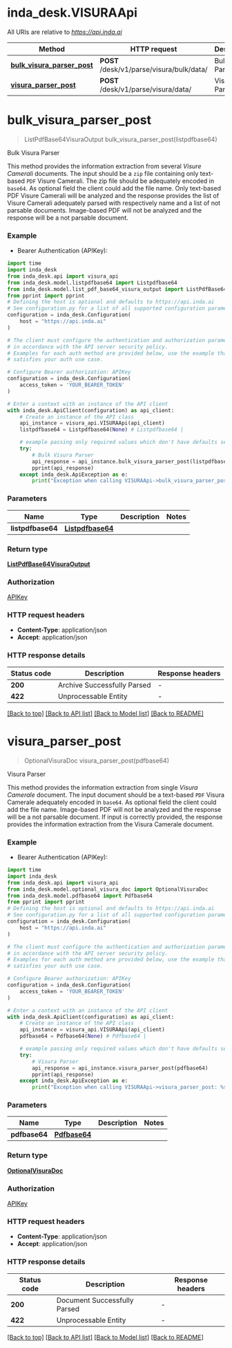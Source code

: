 # inda_desk.VISURAApi

All URIs are relative to *https://api.inda.ai*

Method | HTTP request | Description
------------- | ------------- | -------------
[**bulk_visura_parser_post**](VISURAApi.md#bulk_visura_parser_post) | **POST** /desk/v1/parse/visura/bulk/data/ | Bulk Visura Parser
[**visura_parser_post**](VISURAApi.md#visura_parser_post) | **POST** /desk/v1/parse/visura/data/ | Visura Parser


# **bulk_visura_parser_post**
> ListPdfBase64VisuraOutput bulk_visura_parser_post(listpdfbase64)

Bulk Visura Parser

 This method provides the information extraction from several *Visure Camerali* documents. The input should be a `zip` file containing only text-based `PDF` Visure Camerali. The zip file should be adequately encoded in `base64`. As optional field the client could add the file name.  Only text-based PDF Visure Camerali will be analyzed and the response provides the list of Visure Camerali adequately parsed with respectively name and a list of not parsable documents. Image-based PDF will not be analyzed and the response will be a not parsable document. 

### Example

* Bearer Authentication (APIKey):

```python
import time
import inda_desk
from inda_desk.api import visura_api
from inda_desk.model.listpdfbase64 import Listpdfbase64
from inda_desk.model.list_pdf_base64_visura_output import ListPdfBase64VisuraOutput
from pprint import pprint
# Defining the host is optional and defaults to https://api.inda.ai
# See configuration.py for a list of all supported configuration parameters.
configuration = inda_desk.Configuration(
    host = "https://api.inda.ai"
)

# The client must configure the authentication and authorization parameters
# in accordance with the API server security policy.
# Examples for each auth method are provided below, use the example that
# satisfies your auth use case.

# Configure Bearer authorization: APIKey
configuration = inda_desk.Configuration(
    access_token = 'YOUR_BEARER_TOKEN'
)

# Enter a context with an instance of the API client
with inda_desk.ApiClient(configuration) as api_client:
    # Create an instance of the API class
    api_instance = visura_api.VISURAApi(api_client)
    listpdfbase64 = Listpdfbase64(None) # Listpdfbase64 | 

    # example passing only required values which don't have defaults set
    try:
        # Bulk Visura Parser
        api_response = api_instance.bulk_visura_parser_post(listpdfbase64)
        pprint(api_response)
    except inda_desk.ApiException as e:
        print("Exception when calling VISURAApi->bulk_visura_parser_post: %s\n" % e)
```


### Parameters

Name | Type | Description  | Notes
------------- | ------------- | ------------- | -------------
 **listpdfbase64** | [**Listpdfbase64**](Listpdfbase64.md)|  |

### Return type

[**ListPdfBase64VisuraOutput**](ListPdfBase64VisuraOutput.md)

### Authorization

[APIKey](../README.md#APIKey)

### HTTP request headers

 - **Content-Type**: application/json
 - **Accept**: application/json


### HTTP response details

| Status code | Description | Response headers |
|-------------|-------------|------------------|
**200** | Archive Successfully Parsed |  -  |
**422** | Unprocessable Entity |  -  |

[[Back to top]](#) [[Back to API list]](../README.md#documentation-for-api-endpoints) [[Back to Model list]](../README.md#documentation-for-models) [[Back to README]](../README.md)

# **visura_parser_post**
> OptionalVisuraDoc visura_parser_post(pdfbase64)

Visura Parser

 This method provides the information extraction from single *Visura Camerale* document. The input document should be a text-based `PDF` Visura Camerale adequately encoded in `base64`. As optional field the client could add the file name. Image-based PDF will not be analyzed and the response will be a not parsable document.  If input is correctly provided, the response provides the information extraction from the Visura Camerale document.  

### Example

* Bearer Authentication (APIKey):

```python
import time
import inda_desk
from inda_desk.api import visura_api
from inda_desk.model.optional_visura_doc import OptionalVisuraDoc
from inda_desk.model.pdfbase64 import Pdfbase64
from pprint import pprint
# Defining the host is optional and defaults to https://api.inda.ai
# See configuration.py for a list of all supported configuration parameters.
configuration = inda_desk.Configuration(
    host = "https://api.inda.ai"
)

# The client must configure the authentication and authorization parameters
# in accordance with the API server security policy.
# Examples for each auth method are provided below, use the example that
# satisfies your auth use case.

# Configure Bearer authorization: APIKey
configuration = inda_desk.Configuration(
    access_token = 'YOUR_BEARER_TOKEN'
)

# Enter a context with an instance of the API client
with inda_desk.ApiClient(configuration) as api_client:
    # Create an instance of the API class
    api_instance = visura_api.VISURAApi(api_client)
    pdfbase64 = Pdfbase64(None) # Pdfbase64 | 

    # example passing only required values which don't have defaults set
    try:
        # Visura Parser
        api_response = api_instance.visura_parser_post(pdfbase64)
        pprint(api_response)
    except inda_desk.ApiException as e:
        print("Exception when calling VISURAApi->visura_parser_post: %s\n" % e)
```


### Parameters

Name | Type | Description  | Notes
------------- | ------------- | ------------- | -------------
 **pdfbase64** | [**Pdfbase64**](Pdfbase64.md)|  |

### Return type

[**OptionalVisuraDoc**](OptionalVisuraDoc.md)

### Authorization

[APIKey](../README.md#APIKey)

### HTTP request headers

 - **Content-Type**: application/json
 - **Accept**: application/json


### HTTP response details

| Status code | Description | Response headers |
|-------------|-------------|------------------|
**200** | Document Successfully Parsed |  -  |
**422** | Unprocessable Entity |  -  |

[[Back to top]](#) [[Back to API list]](../README.md#documentation-for-api-endpoints) [[Back to Model list]](../README.md#documentation-for-models) [[Back to README]](../README.md)

